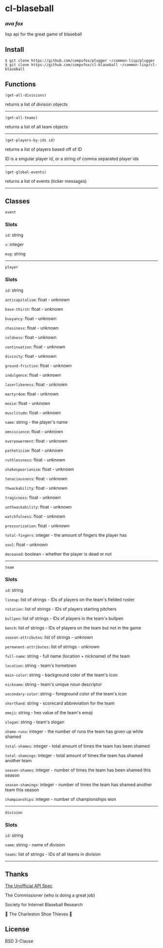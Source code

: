 # cl-blaseball
### _ava fox_

lisp api for the great game of blaseball

## Install

```shell
$ git clone https://github.com/compufox/plugger ~/common-lisp/plugger
$ git clone https://github.com/compufox/cl-blaseball ~/common-lisp/cl-blaseball
```

## Functions

`(get-all-divisions)`

returns a list of division objects

---

`(get-all-teams)`

returns a list of all team objects

---

`(get-players-by-ids id)`

returns a list of players based off of ID

ID is a singular player id, or a string of comma
separated player ids

---

`(get-global-events)`

returns a list of events (ticker messages)

---

## Classes

`event`

### Slots

`id`: string

`v`: integer

`msg`: string

---

`player`

### Slots

`id`: string

`anticapitalism`: float - unknown

`base-thirst`: float - unknown

`buoyancy`: float - unknown

`chasiness`: float - unknown

`coldness`: float - unknown

`continuation`: float - unknown

`divinity`: float - unknown

`ground-friction`: float - unknown

`indulgence`: float - unknown

`laserlikeness`: float - unknown

`martyrdom`: float - unknown

`moxie`: float - unknown

`musclitude`: float - unknown

`name`: string - the player's name

`omniscience`: float - unknown

`overpowerment`: float - unknown

`patheticism`: float - unknown

`ruthlessness`: float - unknown

`shakespearianism`: float - unknown

`tenaciousness`: float - unknown

`thwackability`: float - unknown

`tragicness`: float - unknown

`unthwackability`: float - unknown

`watchfulness`: float - unknown

`pressurization`: float - unknown

`total-fingers`: integer - the amount of fingers the player has

`soul`: float - unknown

`deceased`: boolean - whether the player is dead or not

---

`team`

### Slots 

`id`: string

`lineup`: list of strings - IDs of players on the team's fielded roster

`rotation`: list of strings - IDs of players starting pitchers

`bullpen`: list of strings - IDs of players in the team's bullpen

`bench`: list of strings - IDs of players on the team but not in the game

`season-attributes`: list of strings - unknown

`permanent-attributes`: list of strings - unknown

`full-name`: string - full name (location + nickname) of the team

`location`: string - team's hometown

`main-color`: string - background color of the team's icon

`nickname`: string - team's unique noun descriptor

`secondary-color`: string - foreground color of the team's icon

`shorthand`: string - scorecard abbreviation for the team

`emoji`: string - hex value of the team's emoji

`slogan`: string - team's slogan

`shame-runs`: integer - the number of runs the team has given up while shamed

`total-shames`: integer - total amount of times the team has been shamed

`total-shamings`: integer - total amount of times the team has shamed another team

`season-shames`: integer - number of times the team has been shamed this season

`season-shamings`: integer - number of times the team has shamed another team this season

`championships`: integer - number of championships won

---

`division`

### Slots

`id`: string

`name`: string - name of division

`teams`: list of strings - IDs of all teams in division

---

## Thanks

[The Unofficial API Spec](https://github.com/Corvimae/blaseball-api-spec)

The Commissioner (who is doing a great job)

Society for Internet Blaseball Research

👟 The Charleston Shoe Thieves 👟

## License

BSD 3-Clause


